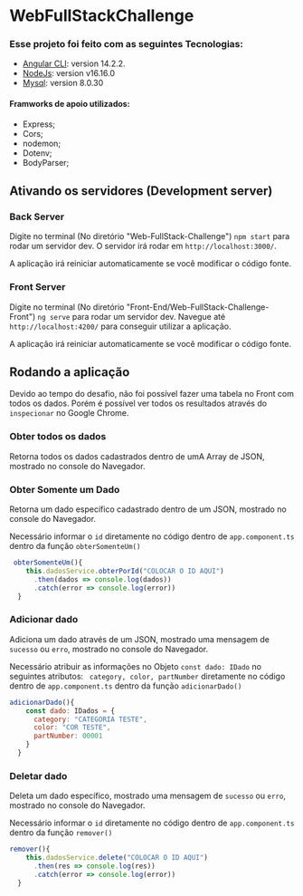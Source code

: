 # WebFullStackChallenge

### Esse projeto foi feito com as seguintes Tecnologias:
* [Angular CLI](https://github.com/angular/angular-cli): version 14.2.2.
* [NodeJs](https://nodejs.org/pt-br/): version v16.16.0
* [Mysql](https://dev.mysql.com/downloads/installer/): version 8.0.30

#### Framworks de apoio utilizados:
* Express;
* Cors;
* nodemon;
* Dotenv;
* BodyParser;

## Ativando os servidores (Development server)

### Back Server
Digite no terminal (No diretório "Web-FullStack-Challenge") `npm start` para rodar um servidor dev. O servidor irá rodar em `http://localhost:3000/`. 

A aplicação irá reiniciar automaticamente se você modificar o código fonte.


### Front Server
Digite no terminal (No diretório "Front-End/Web-FullStack-Challenge-Front") `ng serve` para rodar um servidor dev. Navegue até `http://localhost:4200/` para conseguir utilizar a aplicação.

A aplicação irá reiniciar automaticamente se você modificar o código fonte.

## Rodando a aplicação
Devido ao tempo do desafio, não foi possível fazer uma tabela no Front com todos os dados. Porém é possível ver todos os resultados através do `inspecionar` no Google Chrome.



### Obter todos os dados
Retorna todos os dados cadastrados dentro de umA Array de JSON, mostrado no console do Navegador.



### Obter Somente um Dado
Retorna um dado específico cadastrado dentro de um JSON, mostrado no console do Navegador.

Necessário informar o `id` diretamente no código dentro de `app.component.ts` dentro da função `obterSomenteUm()`

~~~javascript
 obterSomenteUm(){
    this.dadosService.obterPorId("COLOCAR O ID AQUI")
      .then(dados => console.log(dados))
      .catch(error => console.log(error))
  }
~~~



### Adicionar dado
Adiciona um dado através de um JSON, mostrado uma mensagem de `sucesso` ou `erro`, mostrado no console do Navegador.

Necessário atribuir as informações no Objeto `const dado: IDado` no seguintes atributos: ` category, color, partNumber` diretamente no código dentro de `app.component.ts` dentro da função `adicionarDado()`

~~~javascript
adicionarDado(){
    const dado: IDados = {
      category: "CATEGORIA TESTE",
      color: "COR TESTE",
      partNumber: 00001
    }
  }
~~~


### Deletar dado
Deleta um dado específico, mostrado uma mensagem de `sucesso` ou `erro`, mostrado no console do Navegador.

Necessário informar o `id` diretamente no código dentro de `app.component.ts` dentro da função `remover()`

~~~javascript
remover(){
    this.dadosService.delete("COLOCAR O ID AQUI")
      .then(res => console.log(res))
      .catch(error => console.log(error))
  }
~~~

